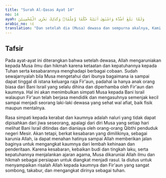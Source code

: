 ```yaml
---
title: "Surah Al-Qasas Ayat 14"
no: 14
ayah: وَلَمَّا بَلَغَ اَشُدَّهٗ وَاسْتَوٰىٓ اٰتَيْنٰهُ حُكْمًا وَّعِلْمًاۗ وَكَذٰلِكَ نَجْزِى الْمُحْسِنِيْنَ 
arabic_no: ١٤
translation: "Dan setelah dia (Musa) dewasa dan sempurna akalnya, Kami anugerahkan kepadanya hikmah (kenabian) dan pengetahuan. Dan demikianlah Kami memberi balasan kepada orang-orang yang berbuat baik."
---
```


## Tafsir

Pada ayat-ayat ini diterangkan bahwa setelah dewasa, Allah mengaruniakan kepada Musa ilmu dan hikmah karena ketaatan dan kepatuhannya kepada Tuhan serta kesabarannya menghadapi berbagai cobaan. Sudah sewajarnyalah bila Musa mengetahui dari ibunya bagaimana ia sampai dapat tinggal di istana keluarga raja Fir'aun, padahal ia hanya anak orang biasa dari Bani Israil yang selalu dihina dan diperhamba oleh Fir'aun dan kaumnya. Hal ini akan menimbulkan simpati Musa kepada Bani Israil walaupun Fir'aun telah berjasa mendidik dan mengasuhnya semenjak kecil sampai menjadi seorang laki-laki dewasa yang sehat wal afiat, baik fisik maupun mentalnya.

Rasa simpati kepada kerabat dan kaumnya adalah naluri yang tidak dapat dipisahkan dari jiwa seseorang, apalagi dari diri Musa yang setiap hari melihat Bani Israil ditindas dan dianiaya oleh orang-orang Qibthi penduduk negeri Mesir. Akan tetapi, berkat kesabaran yang dimilikinya, sebagai karunia Allah, ia dapat menahan hatinya sampai Allah memberikan jalan baginya untuk mengangkat kaumnya dari lembah kehinaan dan penderitaan. Karena kesabaran, kebaikan budi dan tingkah laku, serta kepatuhannya menjalankan ajaran agama, Musa dikaruniai Allah ilmu dan hikmah sebagai persiapan untuk diangkat menjadi rasul. Ia diutus untuk menyampaikan risalah Allah kepada kaumnya dan Fir'aun yang sangat sombong, takabur, dan mengangkat dirinya sebagai tuhan.